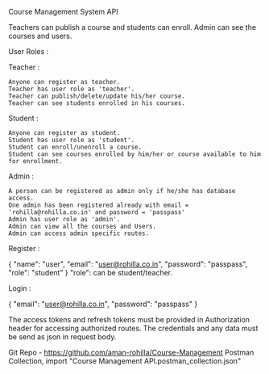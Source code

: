 Course Management System API

Teachers can publish a course and students can enroll.
Admin can see the courses and users.

User Roles :

  Teacher :
    
    Anyone can register as teacher.
    Teacher has user role as 'teacher'.
    Teacher can publish/delete/update his/her course.
    Teacher can see students enrolled in his courses.

  Student :

    Anyone can register as student.
    Student has user role as 'student'.
    Student can enroll/unenroll a course.
    Student can see courses enrolled by him/her or course available to him for enrollment.

  Admin :

    A person can be registered as admin only if he/she has database access.
    One admin has been registered already with email = 'rohilla@rohilla.co.in' and password = 'passpass'
    Admin has user role as 'admin'.
    Admin can view all the courses and Users.
    Admin can access admin specific routes.


Register :

  {
    "name": "user",
    "email": "user@rohilla.co.in",
    "password": "passpass",
    "role": "student"
  }
  "role": can be student/teacher.

Login :

  {
    "email": "user@rohilla.co.in",
    "password": "passpass"
  }

The access tokens and refresh tokens must be provided in Authorization header for accessing authorized routes.
The credentials and any data must be send as json in request body.

Git Repo - https://github.com/aman-rohilla/Course-Management
Postman Collection, import "Course Management API.postman_collection.json"

